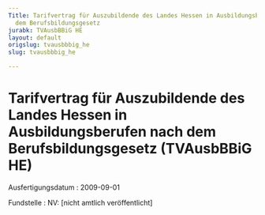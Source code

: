 ```yaml
---
Title: Tarifvertrag für Auszubildende des Landes Hessen in Ausbildungsberufen nach
  dem Berufsbildungsgesetz
jurabk: TVAusbBBiG HE
layout: default
origslug: tvausbbbig_he
slug: tvausbbbig_he

---
```


# Tarifvertrag für Auszubildende des Landes Hessen in Ausbildungsberufen nach dem Berufsbildungsgesetz (TVAusbBBiG HE)

Ausfertigungsdatum
:   2009-09-01

Fundstelle
:   NV: [nicht amtlich veröffentlicht]

